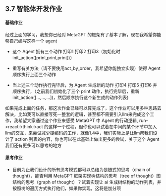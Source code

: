 ## 3.7 智能体开发作业

#### 基础作业

经过上面的学习，我想你已经对 MetaGPT 的框架有了基本了解，现在我希望你能够自己编写这样一个 agent  

- 这个 Agent 拥有三个动作 打印1 打印2 打印3（初始化时 init_action([print,print,print])）

- 重写有关方法（请不要使用act_by_order，我希望你能独立实现）使得 Agent 顺序执行上面三个动作

- 当上述三个动作执行完毕后，为 Agent 生成新的动作 打印4 打印5 打印6 并顺序执行，（之前我们初始化了三个 print 动作，执行完毕后，重新 init_action([...,...,...])，然后顺序执行这个新生成的动作列表)

如果完成上面的任务，那这次作业已经可以算完成了，这个作业可以用多种思路去解决，比如我可以直接写死一整套的逻辑，甚至都不需要引入llm来完成这个工作，我希望大家通过这个作业来感受 MetaGPT 中 Agent 的行动逻辑, run->react->think->act 的这样一个过程，但你也可以试着在中间的某个环节中加入llm的交互，来尝试减少硬编码的工作，就像1.4中，我们实际上是让llm帮我们设计了 action 列表的内容，你也可以在此基础上做出更多的尝试，关于这个 Agent 我们还有更多可以思考的地方

#### 思考作业
- 目前为止我们设计的所有思考模式都可以总结为是链式的思考（chain of thought），能否利用 MetaGPT 框架实现树结构的思考（tree of thought）图结构的思考（graph of thought）？试着实现让 ai 生成树结构的动作列表，并按照树的遍历方式执行他们，如果你实现，这将是加分项